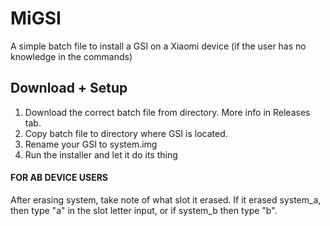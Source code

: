 # MiGSI
A simple batch file to install a GSI on a Xiaomi device (if the user has no knowledge in the commands)

## Download + Setup

1. Download the correct batch file from directory. More info in Releases tab.
2. Copy batch file to directory where GSI is located.
3. Rename your GSI to system.img
4. Run the installer and let it do its thing

#### FOR AB DEVICE USERS

After erasing system, take note of what slot it erased. If it erased system_a, then type "a" in the slot letter input, or if system_b then type "b".
